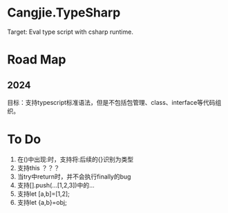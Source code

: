 ﻿# Cangjie.TypeSharp

Target: Eval type script with csharp runtime.

# Road Map

## 2024

目标：支持typescript标准语法，但是不包括包管理、class、interface等代码组织。

# To Do

1. 在()中出现:时，支持将:后续的{}识别为类型
2. 支持this ？？？
3. 当try中return时，并不会执行finally的bug
4. 支持[].push(...[1,2,3])中的...
5. 支持let [a,b]=[1,2];
6. 支持let {a,b}=obj;
